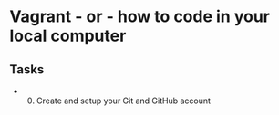 # Vagrant - or - how to code in your local computer

## Tasks

* 0. Create and setup your Git and GitHub account 
